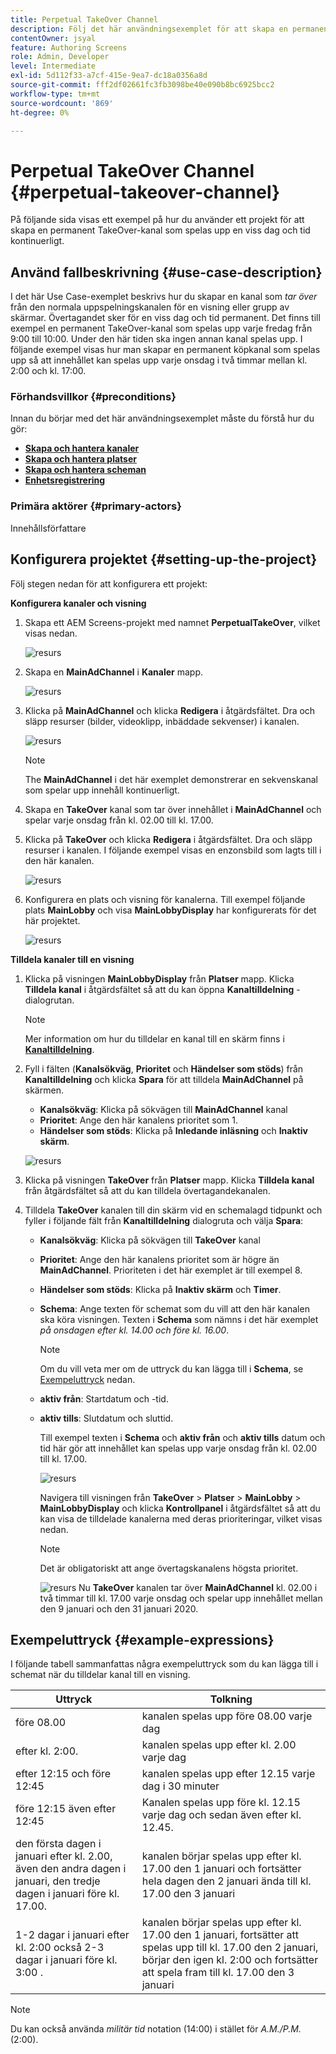 ```yaml
---
title: Perpetual TakeOver Channel
description: Följ det här användningsexemplet för att skapa en permanent TakeOver-kanal.
contentOwner: jsyal
feature: Authoring Screens
role: Admin, Developer
level: Intermediate
exl-id: 5d112f33-a7cf-415e-9ea7-dc18a0356a8d
source-git-commit: fff2df02661fc3fb3098be40e090b8bc6925bcc2
workflow-type: tm+mt
source-wordcount: '869'
ht-degree: 0%

---
```


# Perpetual TakeOver Channel {#perpetual-takeover-channel}

På följande sida visas ett exempel på hur du använder ett projekt för att skapa en permanent TakeOver-kanal som spelas upp en viss dag och tid kontinuerligt.

## Använd fallbeskrivning {#use-case-description}

I det här Use Case-exemplet beskrivs hur du skapar en kanal som *tar över* från den normala uppspelningskanalen för en visning eller grupp av skärmar. Övertagandet sker för en viss dag och tid permanent.
Det finns till exempel en permanent TakeOver-kanal som spelas upp varje fredag från 9:00 till 10:00. Under den här tiden ska ingen annan kanal spelas upp. I följande exempel visas hur man skapar en permanent köpkanal som spelas upp så att innehållet kan spelas upp varje onsdag i två timmar mellan kl. 2:00 och kl. 17:00.

### Förhandsvillkor {#preconditions}

Innan du börjar med det här användningsexemplet måste du förstå hur du gör:

* **[Skapa och hantera kanaler](managing-channels.md)**
* **[Skapa och hantera platser](managing-locations.md)**
* **[Skapa och hantera scheman](managing-schedules.md)**
* **[Enhetsregistrering](device-registration.md)**

### Primära aktörer {#primary-actors}

Innehållsförfattare

## Konfigurera projektet {#setting-up-the-project}

Följ stegen nedan för att konfigurera ett projekt:

**Konfigurera kanaler och visning**

1. Skapa ett AEM Screens-projekt med namnet **PerpetualTakeOver**, vilket visas nedan.

   ![resurs](assets/p_usecase1.png)

1. Skapa en **MainAdChannel** i **Kanaler** mapp.

   ![resurs](assets/p_usecase2.png)

1. Klicka på **MainAdChannel** och klicka **Redigera** i åtgärdsfältet. Dra och släpp resurser (bilder, videoklipp, inbäddade sekvenser) i kanalen.

   ![resurs](assets/p_usecase3.png)


   >[!NOTE]
   >The **MainAdChannel** i det här exemplet demonstrerar en sekvenskanal som spelar upp innehåll kontinuerligt.

1. Skapa en **TakeOver** kanal som tar över innehållet i **MainAdChannel** och spelar varje onsdag från kl. 02.00 till kl. 17.00.

1. Klicka på **TakeOver** och klicka **Redigera** i åtgärdsfältet. Dra och släpp resurser i kanalen. I följande exempel visas en enzonsbild som lagts till i den här kanalen.

   ![resurs](assets/p_usecase4.png)

1. Konfigurera en plats och visning för kanalerna. Till exempel följande plats **MainLobby** och visa **MainLobbyDisplay** har konfigurerats för det här projektet.

   ![resurs](assets/p_usecase5.png)

**Tilldela kanaler till en visning**

1. Klicka på visningen **MainLobbyDisplay** från **Platser** mapp. Klicka **Tilldela kanal** i åtgärdsfältet så att du kan öppna **Kanaltilldelning** -dialogrutan.

   >[!NOTE]
   >Mer information om hur du tilldelar en kanal till en skärm finns i **[Kanaltilldelning](channel-assignment.md)**.

1. Fyll i fälten (**Kanalsökväg**, **Prioritet** och **Händelser som stöds**) från **Kanaltilldelning** och klicka **Spara** för att tilldela **MainAdChannel** på skärmen.

   * **Kanalsökväg**: Klicka på sökvägen till **MainAdChannel** kanal
   * **Prioritet**: Ange den här kanalens prioritet som 1.
   * **Händelser som stöds**: Klicka på **Inledande inläsning** och **Inaktiv skärm**.

   ![resurs](assets/p_usecase6.png)

1. Klicka på visningen **TakeOver** från **Platser** mapp. Klicka **Tilldela kanal** från åtgärdsfältet så att du kan tilldela övertagandekanalen.

1. Tilldela **TakeOver** kanalen till din skärm vid en schemalagd tidpunkt och fyller i följande fält från **Kanaltilldelning** dialogruta och välja **Spara**:

   * **Kanalsökväg**: Klicka på sökvägen till **TakeOver** kanal
   * **Prioritet**: Ange den här kanalens prioritet som är högre än **MainAdChannel**. Prioriteten i det här exemplet är till exempel 8.
   * **Händelser som stöds**: Klicka på **Inaktiv skärm** och **Timer**.
   * **Schema**: Ange texten för schemat som du vill att den här kanalen ska köra visningen. Texten i **Schema** som nämns i det här exemplet *på onsdagen efter kl. 14.00 och före kl. 16.00*.

     >[!NOTE]
     >Om du vill veta mer om de uttryck du kan lägga till i **Schema**, se [Exempeluttryck](#example-expressions) nedan.
   * **aktiv från**: Startdatum och -tid.
   * **aktiv tills**: Slutdatum och sluttid.

     Till exempel texten i **Schema** och **aktiv från** och **aktiv tills** datum och tid här gör att innehållet kan spelas upp varje onsdag från kl. 02.00 till kl. 17.00.


     ![resurs](assets/p_usecase7.png)

     Navigera till visningen från **TakeOver** > **Platser** > **MainLobby** > **MainLobbyDisplay** och klicka **Kontrollpanel** i åtgärdsfältet så att du kan visa de tilldelade kanalerna med deras prioriteringar, vilket visas nedan.

     >[!NOTE]
     >Det är obligatoriskt att ange övertagskanalens högsta prioritet.

     ![resurs](assets/p_usecase8.png)
Nu **TakeOver** kanalen tar över **MainAdChannel** kl. 02.00 i två timmar till kl. 17.00 varje onsdag och spelar upp innehållet mellan den 9 januari och den 31 januari 2020.

## Exempeluttryck {#example-expressions}

I följande tabell sammanfattas några exempeluttryck som du kan lägga till i schemat när du tilldelar kanal till en visning.

| **Uttryck** | **Tolkning** |
|---|---|
| före 08.00 | kanalen spelas upp före 08.00 varje dag |
| efter kl. 2:00. | kanalen spelas upp efter kl. 2.00 varje dag |
| efter 12:15 och före 12:45 | kanalen spelas upp efter 12.15 varje dag i 30 minuter |
| före 12:15 även efter 12:45 | Kanalen spelas upp före kl. 12.15 varje dag och sedan även efter kl. 12.45. |
| den första dagen i januari efter kl. 2.00, även den andra dagen i januari, den tredje dagen i januari före kl. 17.00. | kanalen börjar spelas upp efter kl. 17.00 den 1 januari och fortsätter hela dagen den 2 januari ända till kl. 17.00 den 3 januari |
| 1-2 dagar i januari efter kl. 2:00 också 2-3 dagar i januari före kl. 3:00 . | kanalen börjar spelas upp efter kl. 17.00 den 1 januari, fortsätter att spelas upp till kl. 17.00 den 2 januari, börjar den igen kl. 2:00 och fortsätter att spela fram till kl. 17.00 den 3 januari |

>[!NOTE]
>
>Du kan också använda _militär tid_ notation (14:00) i stället för *A.M./P.M.* (2:00).

